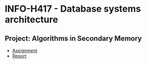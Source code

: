 # INFO-H417 - Database systems architecture

## Project: Algorithms in Secondary Memory
- [Assignment](Assignment.pdf)
- [Report](report/Report.pdf)

